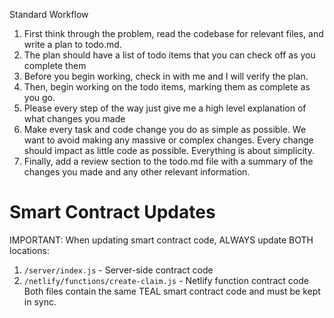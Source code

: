 Standard Workflow
1. First think through the problem, read the codebase for relevant files, and write a plan to todo.md.
2. The plan should have a list of todo items that you can check off as you complete them
3. Before you begin working, check in with me and I will verify the plan.
4. Then, begin working on the todo items, marking them as complete as you go.
5. Please every step of the way just give me a high level explanation of what changes you made
6. Make every task and code change you do as simple as possible. We want to avoid making any massive or complex changes. Every change should impact as little code as possible. Everything is about simplicity.
7. Finally, add a review section to the todo.md file with a summary of the changes you made and any other relevant information.

# Smart Contract Updates
IMPORTANT: When updating smart contract code, ALWAYS update BOTH locations:
1. `/server/index.js` - Server-side contract code  
2. `/netlify/functions/create-claim.js` - Netlify function contract code
Both files contain the same TEAL smart contract code and must be kept in sync.

